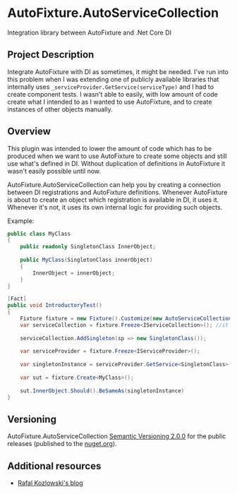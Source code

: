 # AutoFixture.AutoServiceCollection
Integration library between AutoFixture and .Net Core DI

## Project Description
Integrate AutoFixture with DI as sometimes, it might be needed. I've run into this problem when I was extending one of publicly available libraries that internally uses `_serviceProvider.GetService(serviceType)` and I had to create component tests. I wasn't able to easily, with low amount of code create what I intended to as I wanted to use AutoFixture, and to create instances of other objects manually. 

## Overview
This plugin was intended to lower the amount of code which has to be produced when we want to use AutoFixture to create some objects and still use what's defined in DI. Without duplication of definitions in AutoFixture it wasn't easily possible until now.

AutoFixture.AutoServiceCollection can help you by creating a connection between DI registrations and AutoFixture definitions. Whenever AutoFixture is about to create an object which registration is available in DI, it uses it. Whenever it's not, it uses its own internal logic for providing such objects.

Example:

```c#
public class MyClass 
{
	public readonly SingletonClass InnerObject;
	
	public MyClass(SingletonClass innerObject) 
	{
		InnerObject = innerObject;
	}
}

[Fact]
public void IntroductoryTest()
{
    Fixture fixture = new Fixture().Customize(new AutoServiceCollectionCustomization());
	var serviceCollection = fixture.Freeze<IServiceCollection>(); //it may be as well fixture.Create<IServiceCollection>()
	
	serviceCollection.AddSingleton(sp => new SingletonClass());
	
	var serviceProvider = fixture.Freeze<IServiceProvider>();
	
	var singletonInstance = serviceProvider.GetService<SingletonClass>();
	
	var sut = fixture.Create<MyClass>();
		
	sut.InnerObject.Should().BeSameAs(singletonInstance)
}
```

## Versioning

AutoFixture.AutoServiceCollection [Semantic Versioning 2.0.0](http://semver.org/spec/v2.0.0.html) for the public releases (published to the [nuget.org](https://www.nuget.org/)).

## Additional resources

* [Rafal Kozlowski's blog](https://rafalkozlowski.engineer)